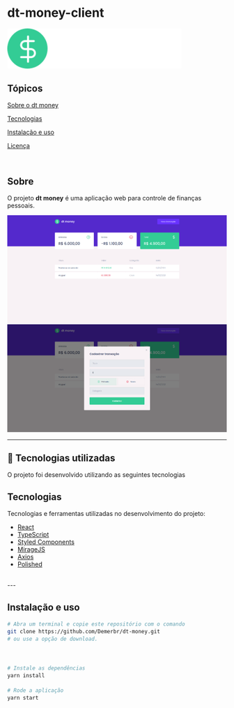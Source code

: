 # dt-money-client


  <img alt="dtmoney" title="dtmoney" width="400px"  src="https://github.com/Demerbr/dt-money/blob/main/src/assets/logo.svg" />



## Tópicos 

[Sobre o dt money](#sobre-o-dt-money)

[Tecnologias](#tecnologias)

[Instalação e uso](#instalação-e-uso)

[Licença](#licença)

<br>




##  Sobre

O projeto **dt money** é uma aplicação web para controle de finanças pessoais.

<img src="https://github.com/Demerbr/dt-money/blob/main/src/assets/app.png" />
<img src="https://github.com/Demerbr/dt-money/blob/main/src/assets/app-modal.png" />


---

## 🚀 Tecnologias utilizadas

O projeto foi desenvolvido utilizando as seguintes tecnologias
## Tecnologias

Tecnologias e ferramentas utilizadas no desenvolvimento do projeto:

- [React](https://reactjs.org/)
- [TypeScript](https://www.typescriptlang.org/)
- [Styled Components](https://styled-components.com/)
- [MirageJS](https://miragejs.com/)
- [Axios](https://github.com/axios/axios)
- [Polished](https://polished.js.org/)

<br>
---

## Instalação e uso

```bash
# Abra um terminal e copie este repositório com o comando
git clone https://github.com/Demerbr/dt-money.git
# ou use a opção de download.



# Instale as dependências
yarn install

# Rode a aplicação
yarn start
```

<br>
